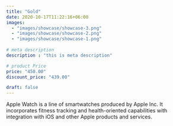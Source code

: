 ```yaml
---
title: "Gold"
date: 2020-10-17T11:22:16+06:00
images: 
  - "images/showcase/showcase-3.png"
  - "images/showcase/showcase-2.png"
  - "images/showcase/showcase-1.png"
 
# meta description
description : "this is meta description"

# product Price
price: "450.00"
discount_price: "439.00"

draft: false
---
```


Apple Watch is a line of smartwatches produced by Apple Inc. It incorporates fitness tracking and health-oriented capabilities with integration with iOS and other Apple products and services.
